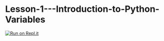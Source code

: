 # Lesson-1---Introduction-to-Python-Variables

[![Run on Repl.it](https://replit.com/badge/github/CoffeePoweredComputers/Lesson-1---Introduction-to-Python-Variables)](https://replit.com/new/github/CoffeePoweredComputers/Lesson-1---Introduction-to-Python-Variables)
